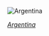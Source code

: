 
![Argentina](https://www.gstatic.com/prettyearth/assets/full/1231.jpg)

*[Argentina](https://www.google.com/maps/@-37.888737,-67.763678,14z/data=!3m1!1e3)*
